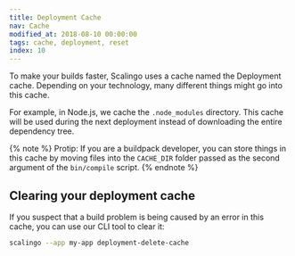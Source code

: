 ```yaml
---
title: Deployment Cache
nav: Cache
modified_at: 2018-08-10 00:00:00
tags: cache, deployment, reset
index: 10
---
```


To make your builds faster, Scalingo uses a cache named the Deployment cache.
Depending on your technology, many different things might go into this cache.

For example, in Node.js, we cache the `.node_modules` directory. This cache will be used during the next deployment instead of downloading the entire dependency tree.

{% note %}
Protip: If you are a buildpack developer, you can store things in this cache by moving files into the `CACHE_DIR` folder passed as the second argument of the `bin/compile` script.
{% endnote %}

## Clearing your deployment cache

If you suspect that a build problem is being caused by an error in this cache, you can use our CLI tool to clear it:

```bash
scalingo --app my-app deployment-delete-cache
```
